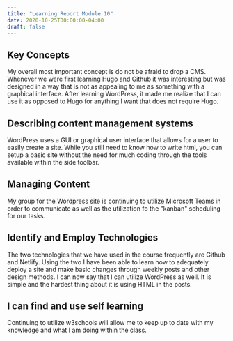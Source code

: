 ```yaml
---
title: "Learning Report Module 10"
date: 2020-10-25T00:00:00-04:00
draft: false
---
```


## Key Concepts
My overall most important concept is do not be afraid to drop a CMS. Whenever we were first learning Hugo and Github it was interesting but was designed in a way that is not as 
appealing to me as something with a graphical interface. After learning WordPress, it made me realize that I can use it as opposed to Hugo for anything I want that does not require
Hugo.

## Describing content management systems
WordPress uses a GUI or graphical user interface that allows for a user to easily create a site. While you still need to know how to write html, you can setup a basic site 
without the need for much coding through the tools available within the side toolbar.

## Managing Content
My group for the Wordpress site is continuing to utilize Microsoft Teams in order to communicate
as well as the utilization fo the "kanban" scheduling for our tasks.

## Identify and Employ Technologies
The two technologies that we have used in the course frequently are Github and Netlify.
Using the two I have been able to learn how to adequately deploy a site and make basic changes
through weekly posts and other design methods. I can now say that I can utilize WordPress as well. It is simple and the hardest thing about it is using HTML in the posts.

## I can find and use self learning
Continuing to utilize w3schools will allow me to keep up to date with my knowledge and what 
I am doing within the class.
